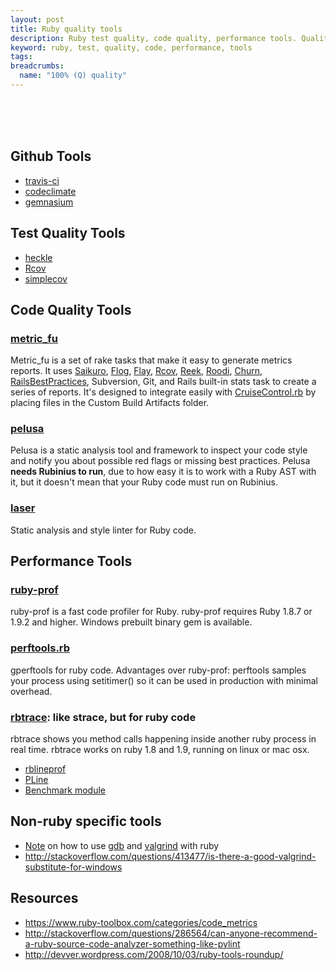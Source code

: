 ```yaml
---
layout: post
title: Ruby quality tools
description: Ruby test quality, code quality, performance tools. Quality is not an act, it is a habit © Aristotle.
keyword: ruby, test, quality, code, performance, tools
tags:
breadcrumbs:
  name: "100% (Q) quality"
---
```


<br><br><br>

## Github Tools
 - [travis-ci](http://travis-ci.org/)
 - [codeclimate](https://codeclimate.com/github/signup)
 - [gemnasium](https://gemnasium.com/)

## Test Quality Tools
 - [heckle](https://github.com/seattlerb/heckle)
 - [Rcov](https://github.com/relevance/rcov)
 - [simplecov](https://github.com/colszowka/simplecov)

## Code Quality Tools
### [metric_fu](https://github.com/jscruggs/metric_fu)
Metric_fu is a set of rake tasks that make it easy to generate metrics reports. It uses [Saikuro](http://saikuro.rubyforge.org/), [Flog](https://github.com/seattlerb/flog), [Flay](https://github.com/seattlerb/flay), [Rcov](https://github.com/relevance/rcov), [Reek](https://github.com/troessner/reek), [Roodi](https://github.com/martinjandrews/roodi), [Churn](https://github.com/danmayer/churn), [RailsBestPractices](https://github.com/railsbp/rails_best_practices), Subversion, Git, and Rails built-in stats task to create a series of reports. It's designed to integrate easily with [CruiseControl.rb](https://github.com/thoughtworks/cruisecontrol.rb) by placing files in the Custom Build Artifacts folder.

### [pelusa](https://github.com/codegram/pelusa)
Pelusa is a static analysis tool and framework to inspect your code style and notify you about possible red flags or missing best practices. Pelusa **needs Rubinius to run**, due to how easy it is to work with a Ruby AST with it, but it doesn't mean that your Ruby code must run on Rubinius.

### [laser](https://github.com/michaeledgar/laser)
Static analysis and style linter for Ruby code.

## Performance Tools
### [ruby-prof](https://github.com/rdp/ruby-prof)
ruby-prof is a fast code profiler for Ruby. ruby-prof requires Ruby 1.8.7 or 1.9.2 and higher. Windows prebuilt binary gem is available.

### [perftools.rb](https://github.com/tmm1/perftools.rb)
gperftools for ruby code. Advantages over ruby-prof: perftools samples your process using setitimer() so it can be used in production with minimal overhead.

### [rbtrace](https://github.com/tmm1/rbtrace): like strace, but for ruby code
rbtrace shows you method calls happening inside another ruby process in real time. rbtrace works on ruby 1.8 and 1.9, running on linux or mac osx.

 - [rblineprof](https://github.com/tmm1/rblineprof)
 - [PLine](https://github.com/soba1104/PLine)
 - [Benchmark module](http://ruby-doc.org/stdlib-1.9.3/libdoc/benchmark/rdoc/index.html)

## Non-ruby specific tools
 - [Note](http://blog.flavorjon.es/2009/06/easily-valgrind-gdb-your-ruby-c.html) on how to use [gdb](http://www.gnu.org/software/gdb/) and [valgrind](http://valgrind.org/) with ruby
 - http://stackoverflow.com/questions/413477/is-there-a-good-valgrind-substitute-for-windows

## Resources
 - https://www.ruby-toolbox.com/categories/code_metrics
 - http://stackoverflow.com/questions/286564/can-anyone-recommend-a-ruby-source-code-analyzer-something-like-pylint
 - http://devver.wordpress.com/2008/10/03/ruby-tools-roundup/
